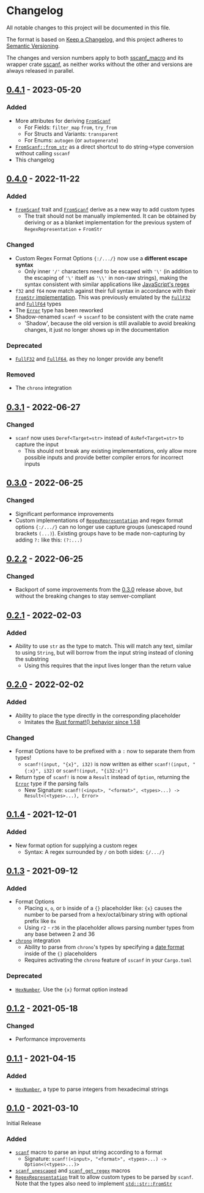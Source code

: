 # Changelog

All notable changes to this project will be documented in this file.

The format is based on [Keep a Changelog](https://keepachangelog.com/en/1.0.0/),
and this project adheres to [Semantic Versioning](https://semver.org/spec/v2.0.0.html).

The changes and version numbers apply to both [sscanf_macro](https://crates.io/crates/sscanf_macro)
and its wrapper crate [sscanf](https://crates.io/crates/sscanf), as neither works without the other
and versions are always released in parallel.


## [0.4.1](https://github.com/mich101mich/sscanf/releases/tag/0.4.1) - 2023-05-20

### Added
- More attributes for deriving [`FromScanf`](https://docs.rs/sscanf/0.4.1/sscanf/derive.FromScanf.html)
  - For Fields: `filter_map` `from`, `try_from`
  - For Structs and Variants: `transparent`
  - For Enums: `autogen` (or `autogenerate`)
- [`FromScanf::from_str`](https://docs.rs/sscanf/0.4.1/sscanf/trait.FromScanf.html#method.from_str)
  as a direct shortcut to do string->type conversion without calling `sscanf`
- This changelog

## [0.4.0](https://github.com/mich101mich/sscanf/releases/tag/0.4.0) - 2022-11-22

### Added
- [`FromScanf`](https://docs.rs/sscanf/0.4.0/sscanf/trait.FromScanf.html) trait and
  [`FromScanf`](https://docs.rs/sscanf/0.4.0/sscanf/derive.FromScanf.html) derive as a new way to
  add custom types
  - The trait should not be manually implemented. It can be obtained by deriving or as a blanket
    implementation for the previous system of `RegexRepresentation` + `FromStr`

### Changed
- Custom Regex Format Options `{:/.../}` now use a **different escape syntax**
  - Only inner `'/'` characters need to be escaped with `'\'` (in addition to the escaping of `'\'`
    itself as `'\\'` in non-raw strings), making the syntax consistent with similar applications
    like [JavaScript's regex](https://developer.mozilla.org/en-US/docs/Web/JavaScript/Guide/Regular_Expressions#escaping)
- `f32` and `f64` now match against their full syntax in accordance with their [`FromStr`
  implementation](https://doc.rust-lang.org/std/primitive.f32.html#impl-FromStr-for-f32). This was
  previously emulated by the [`FullF32`](https://docs.rs/sscanf/0.3.1/sscanf/struct.FullF32.html)
  and [`FullF64`](https://docs.rs/sscanf/0.3.1/sscanf/struct.FullF64.html) types
- The [`Error`](https://docs.rs/sscanf/0.4.0/sscanf/enum.Error.html) type has been reworked
- Shadow-renamed `scanf` -> `sscanf` to be consistent with the crate name
  - 'Shadow', because the old version is still available to avoid breaking changes, it just no
    longer shows up in the documentation

### Deprecated
- [`FullF32`](https://docs.rs/sscanf/0.4.0/sscanf/struct.FullF32.html) and [`FullF64`](https://docs.rs/sscanf/0.4.0/sscanf/struct.FullF64.html),
  as they no longer provide any benefit

### Removed
- The `chrono` integration

## [0.3.1](https://github.com/mich101mich/sscanf/releases/tag/0.3.1) - 2022-06-27

### Changed
- `scanf` now uses `Deref<Target=str>` instead of `AsRef<Target=str>` to capture the input
  - This should not break any existing implementations, only allow more possible inputs and provide
    better compiler errors for incorrect inputs

## [0.3.0](https://github.com/mich101mich/sscanf/releases/tag/0.3.0) - 2022-06-25

### Changed
- Significant performance improvements
- Custom implementations of [`RegexRepresentation`](https://docs.rs/sscanf/0.3.0/sscanf/trait.RegexRepresentation.html)
  and regex format options `{:/.../}` can no longer use capture groups (unescaped round brackets
  `(...)`). Existing groups have to be made non-capturing by adding `?:` like this:
  `(?:...)`

## [0.2.2](https://github.com/mich101mich/sscanf/releases/tag/0.2.2) - 2022-06-25

### Changed
- Backport of some improvements from the [0.3.0](#030---2022-06-25) release above, but without the
  breaking changes to stay semver-compliant

## [0.2.1](https://github.com/mich101mich/sscanf/releases/tag/0.2.1) - 2022-02-03

### Added
- Ability to use `str` as the type to match. This will match any text, similar to using `String`,
  but will borrow from the input string instead of cloning the substring
  - Using this requires that the input lives longer than the return value

## [0.2.0](https://github.com/mich101mich/sscanf/releases/tag/0.2.0) - 2022-02-02

### Added
- Ability to place the type directly in the corresponding placeholder
  - Imitates the [Rust format!() behavior since 1.58](https://blog.rust-lang.org/2022/01/13/Rust-1.58.0.html#captured-identifiers-in-format-strings)

### Changed
- Format Options have to be prefixed with a `:` now to separate them from types!
  - `scanf!(input, "{x}", i32)` is now written as either `scanf!(input, "{:x}", i32)` or
    `scanf!(input, "{i32:x}")`
- Return type of `scanf!` is now a `Result` instead of `Option`, returning the
  [`Error`](https://docs.rs/sscanf/0.2.0/sscanf/enum.Error.html) type if the parsing fails
  - New Signature: `scanf!(<input>, "<format>", <types>...) -> Result<(<types>...), Error>`

## [0.1.4](https://github.com/mich101mich/sscanf/releases/tag/0.1.4) - 2021-12-01

### Added
- New format option for supplying a custom regex
  - Syntax: A regex surrounded by `/` on both sides: `{/.../}`

## [0.1.3](https://github.com/mich101mich/sscanf/releases/tag/0.1.3) - 2021-09-12

### Added
- Format Options
  - Placing `x`, `o`, or `b` inside of a `{}` placeholder like: `{x}` causes the number to be
    parsed from a hex/octal/binary string with optional prefix like `0x`
  - Using `r2` - `r36` in the placeholder allows parsing number types from any base between 2
    and 36
- [`chrono`](https://crates.io/crates/chrono) integration
  - Ability to parse from `chrono`'s types by specifying a [date format](https://docs.rs/chrono/latest/chrono/format/strftime/index.html) inside of the `{}` placeholders
  - Requires activating the `chrono` feature of `sscanf` in your `Cargo.toml`

### Deprecated
- [`HexNumber`](https://docs.rs/sscanf/0.1.3/sscanf/struct.HexNumber.html). Use the `{x}` format
  option instead

## [0.1.2](https://github.com/mich101mich/sscanf/releases/tag/0.1.2) - 2021-05-18

### Changed
- Performance improvements

## [0.1.1](https://github.com/mich101mich/sscanf/releases/tag/0.1.1) - 2021-04-15

### Added
- [`HexNumber`](https://docs.rs/sscanf/0.1.1/sscanf/struct.HexNumber.html), a type to parse
  integers from hexadecimal strings

## [0.1.0](https://github.com/mich101mich/sscanf/releases/tag/0.1.0) - 2021-03-10

Initial Release

### Added
- [`scanf`](https://docs.rs/sscanf/0.1.0/sscanf/macro.scanf.html) macro to parse an input string
  according to a format
  - Signature: `scanf!(<input>, "<format>", <types>...) -> Option<(<types>...)>`
- [`scanf_unescaped`](https://docs.rs/sscanf/0.1.0/sscanf/macro.scanf_unescaped.html) and
  [`scanf_get_regex`](https://docs.rs/sscanf/0.1.0/sscanf/macro.scanf_get_regex.html) macros
- [`RegexRepresentation`](https://docs.rs/sscanf/0.1.0/sscanf/trait.RegexRepresentation.html) trait
  to allow custom types to be parsed by `scanf`. Note that the types also need to implement
  [`std::str::FromStr`](https://doc.rust-lang.org/std/str/trait.FromStr.html)


